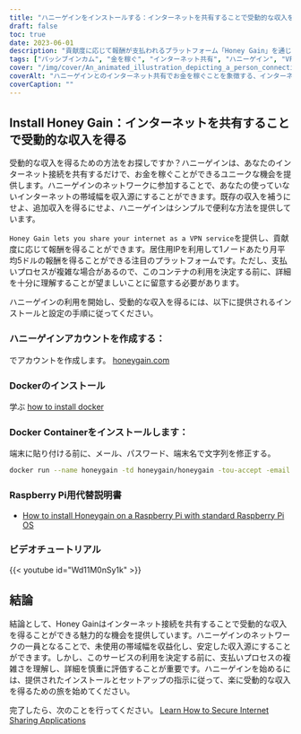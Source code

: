 ```yaml
---
title: "ハニーゲインをインストールする：インターネットを共有することで受動的な収入を得る"
draft: false
toc: true
date: 2023-06-01
description: "貢献度に応じて報酬が支払われるプラットフォーム「Honey Gain」を通じて、インターネット接続を共有することで楽に受動的な収入を得る方法をご紹介します。"
tags: ["パッシブインカム", "金を稼ぐ", "インターネット共有", "ハニーゲイン", "VPNサービス", "レジデンシャルIP", "払出処理", "インカムジェネレーション", "ほじょりえき", "いんかん", "ネットワーク貢献", "デジタル経済", "インターネットでマネタイズ", "ふくしゅうにゅう", "ホームインターネット", "報奨金を得る", "ぼろ儲け", "インターネット利用状況", "未使用帯域幅", "入りの流れ", "サイドハックル", "経済的自立", "在宅ワーク", "オンライン・アーニング", "金もうけ", "受動的利益", "デジタル共有", "ピアツーピアネットワーク", "技術所得", "マネタイズ戦略"]
cover: "/img/cover/An_animated_illustration_depicting_a_person_connecting_their_internet.png"
coverAlt: "ハニーゲインとのインターネット共有でお金を稼ぐことを象徴する、インターネットルーターと札束をつなぐ人を描いたアニメーションイラストです。"
coverCaption: ""
---
```


## Install Honey Gain：インターネットを共有することで受動的な収入を得る

受動的な収入を得るための方法をお探しですか？ハニーゲインは、あなたのインターネット接続を共有するだけで、お金を稼ぐことができるユニークな機会を提供します。ハニーゲインのネットワークに参加することで、あなたの使っていないインターネットの帯域幅を収入源にすることができます。既存の収入を補うにせよ、追加収入を得るにせよ、ハニーゲインはシンプルで便利な方法を提供しています。

`Honey Gain lets you share your internet as a VPN service`を提供し、貢献度に応じて報酬を得ることができます。居住用IPを利用して1ノードあたり月平均5ドルの報酬を得ることができる注目のプラットフォームです。ただし、支払いプロセスが複雑な場合があるので、このコンテナの利用を決定する前に、詳細を十分に理解することが望ましいことに留意する必要があります。

ハニーゲインの利用を開始し、受動的な収入を得るには、以下に提供されるインストールと設定の手順に従ってください。

### ハニーゲインアカウントを作成する：
でアカウントを作成します。 [honeygain.com](https://r.honeygain.me/DAVID07A75)

### Dockerのインストール

学ぶ [how to install docker](https://simeononsecurity.ch/other/creating-profitable-low-powered-crypto-miners/#installing-docker)

### Docker Containerをインストールします：
端末に貼り付ける前に、メール、パスワード、端末名で文字列を修正する。
```bash
docker run --name honeygain -td honeygain/honeygain -tou-accept -email ACCOUNT_EMAIL -pass ACCOUNT_PASSWORD -device DEVICE_NAME
```
### Raspberry Pi用代替説明書
- [How to install Honeygain on a Raspberry Pi with standard Raspberry Pi OS](https://www.reddit.com/r/Honeygain/comments/tj8vfa/how_to_install_honeygain_on_a_raspberry_pi_with/)

### ビデオチュートリアル

{{< youtube id="Wd11M0nSy1k" >}}


## 結論

結論として、Honey Gainはインターネット接続を共有することで受動的な収入を得ることができる魅力的な機会を提供しています。ハニーゲインのネットワークの一員となることで、未使用の帯域幅を収益化し、安定した収入源にすることができます。しかし、このサービスの利用を決定する前に、支払いプロセスの複雑さを理解し、詳細を慎重に評価することが重要です。ハニーゲインを始めるには、提供されたインストールとセットアップの指示に従って、楽に受動的な収入を得るための旅を始めてください。

完了したら、次のことを行ってください。 [Learn How to Secure Internet Sharing Applications](https://simeononsecurity.ch/other/how-to-secure-internet-sharing-applications/)

